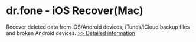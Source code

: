 # dr.fone - iOS Recover(Mac)
Recover deleted data from iOS/Android devices, iTunes/iCloud backup files and broken Android devices.
[>> Detailed information](https://secure.shareit.com/shareit/product.html?productid=300947719&affiliateid=200057808)